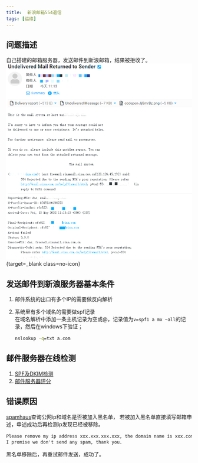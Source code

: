 ```yaml
---
title:  新浪邮箱554退信
tags: [运维]
---
```


## 问题描述
自己搭建的邮箱服务器，发送邮件到新浪邮箱，结果被拒收了。
[![554]][554]{target=_blank class=no-icon}

## 发送邮件到新浪服务器基本条件
1. 邮件系统的出口有多个IP的需要做反向解析
2. 系统里有多个域名的需要做spf记录  
   在域名解析中添加一条主机记录为空或@，记录值为`v=spf1 a mx ~all`的记录，然后在windows下验证；

    ```bat
    nslookup -q=txt a.com
    ```

## 邮件服务器在线检测
1. [SPF及DKIM检测](https://www.appmaildev.com/cn/dkim)
2. [邮件服务器评分](https://www.mail-tester.com/)

## 错误原因
[spamhaus](https://check.spamhaus.org/)查询公网ip和域名是否被加入黑名单，
若被加入黑名单直接填写邮箱申述，申述成功后再检测ip发现已经被移除。

```txt
Please remove my ip address xxx.xxx.xxx.xxx, the domain name is xxx.com, 
I promise we don't send any spam, thank you. 
```

黑名单移除后，再重试邮件发送，成功了。

[554]: /assets/2022/05-13/554.png
